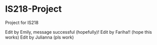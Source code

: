 # IS218-Project
Project for IS218

Edit by Emily, message successful (hopefully)!
Edit by Fariha!! (hope this works)
Edit by Julianna (pls work)